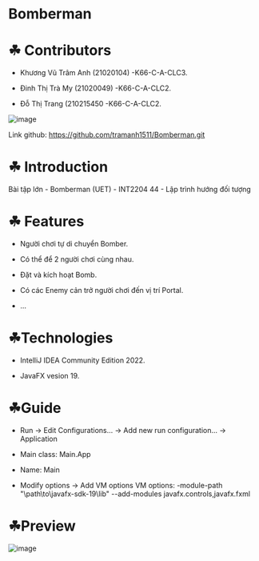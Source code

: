 # Bomberman
# ☘ Contributors
- Khương Vũ Trâm Anh (21020104) -K66-C-A-CLC3.

- Đinh Thị Trà My (21020049) -K66-C-A-CLC2.

- Đỗ Thị Trang (210215450 -K66-C-A-CLC2.

![image](https://user-images.githubusercontent.com/100174761/195339056-6351a743-1967-4ab9-8139-ccea326a9b6b.png)

Link github: https://github.com/tramanh1511/Bomberman.git
# ☘ Introduction
Bài tập lớn - Bomberman (UET) - INT2204 44 - Lập trình hướng đối tượng

# ☘ Features
- Người chơi tự di chuyển Bomber.

- Có thể để 2 người chơi cùng nhau.

- Đặt và kích hoạt Bomb.

- Có các Enemy cản trở người chơi đến vị trí Portal.

- ...

# ☘Technologies
- IntelliJ IDEA Community Edition 2022.

- JavaFX vesion 19.

# ☘Guide
- Run -> Edit Configurations... -> Add new run configuration... -> Application

- Main class: Main.App

- Name: Main

- Modify options -> Add VM options VM options: -module-path "\path\to\javafx-sdk-19\lib" --add-modules javafx.controls,javafx.fxml
	
# ☘Preview

![image](https://user-images.githubusercontent.com/100174761/195336550-e3053a8b-f775-41c3-8ae9-de2eae6335a2.png)
